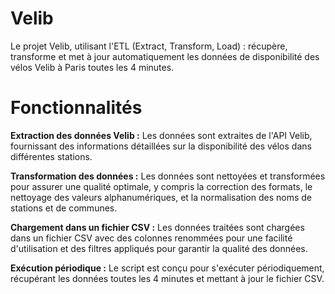 # Velib
Le projet Velib, utilisant l'ETL (Extract, Transform, Load) :  récupère, transforme et met à jour automatiquement les données de disponibilité des vélos Velib à Paris toutes les 4 minutes.

# Fonctionnalités

**Extraction des données Velib :** Les données sont extraites de l'API Velib, fournissant des informations détaillées sur la disponibilité des vélos dans différentes stations.

**Transformation des données :** Les données sont nettoyées et transformées pour assurer une qualité optimale, y compris la correction des formats, le nettoyage des valeurs alphanumériques, et la normalisation des noms de stations et de communes.

**Chargement dans un fichier CSV :** Les données traitées sont chargées dans un fichier CSV avec des colonnes renommées pour une facilité d'utilisation et des filtres appliqués pour garantir la qualité des données.

**Exécution périodique :** Le script est conçu pour s'exécuter périodiquement, récupérant les données toutes les 4 minutes et mettant à jour le fichier CSV.
